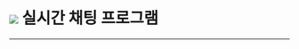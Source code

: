 # <img src="https://github.com/user-attachments/assets/68c5b846-0b38-42c4-8aeb-67b20354cabb" /> 실시간 채팅 프로그램

---
